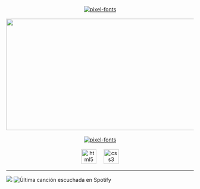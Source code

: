 <div align="center"">
  <a href="https://fontmeme.com/pixel-fonts/"><img src="https://fontmeme.com/permalink/240509/5ad23c07996692b558b9f5b73a254015.png" alt="pixel-fonts" border="0"></a>
</div>
<br>
<div align="center">
  <img height="300" width="1000" src="https://64.media.tumblr.com/5d37ab2aa782462c7aa092f7bd0d27cb/2f374d07287b003b-f4/s1280x1920/fe094893d79e09d668e1705e8b9144964f38ce75.gifv" />
</div>
<br>
<div align="center"">
<a href="https://fontmeme.com/pixel-fonts/"><img src="https://fontmeme.com/permalink/240615/57c6ea10d87089be7ff8bf112cec84fc.png" alt="pixel-fonts" border="0"></a>
  </div><br>
<div align="center">
<div align="center">
  <img src="https://img.shields.io/badge/HTML5-E34F26?logo=html5&logoColor=white&style=for-the-badge" height="40" alt="html5 logo"  />
  <img width="12" />
  <img src="https://img.shields.io/badge/CSS3-1572B6?logo=css3&logoColor=white&style=for-the-badge" height="40" alt="css3 logo"  />
</div>
</div>
<hr>
<div align="left">
  <img src="https://visitor-badge.laobi.icu/badge?page_id=Eliandoski.Eliandoski&left_color=black&right_color=gray&left_text=Profile%20Views"  />


  <img src="https://spotify-recently-played-readme.vercel.app/api?user=w7d6wfvrqa226pvot4gfzb5rl&count=1" alt="Última canción escuchada en Spotify">





 
